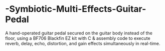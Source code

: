 # -Symbiotic-Multi-Effects-Guitar-Pedal
A hand-operated guitar pedal secured on the guitar body instead of the floor, using a BF706 Blackfin EZ kit with C &amp; assembly code to execute reverb, delay, echo, distortion, and gain effects simultaneously in real-time.
